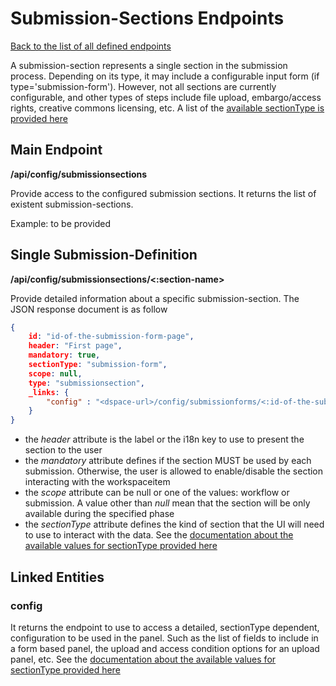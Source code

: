 # Submission-Sections Endpoints
[Back to the list of all defined endpoints](endpoints.md)

A submission-section represents a single section in the submission process. Depending on its type, it may include a configurable input form (if type='submission-form'). However, not all sections are currently configurable, and other types of steps include file upload, embargo/access rights, creative commons licensing, etc.
A list of the [available sectionType is provided here](submissionsection-types.md)

## Main Endpoint
**/api/config/submissionsections**   

Provide access to the configured submission sections. It returns the list of existent submission-sections.

Example: to be provided

## Single Submission-Definition
**/api/config/submissionsections/<:section-name>**

Provide detailed information about a specific submission-section. The JSON response document is as follow
```json
{
  	id: "id-of-the-submission-form-page",
  	header: "First page",
  	mandatory: true,
  	sectionType: "submission-form",
  	scope: null,
  	type: "submissionsection",
  	_links: {
  		"config" : "<dspace-url>/config/submissionforms/<:id-of-the-submission-form-page>" 
  	}
}
```

* the *header* attribute is the label or the i18n key to use to present the section to the user
* the *mandatory* attribute defines if the section MUST be used by each submission. Otherwise, the user is allowed to enable/disable the section interacting with the workspaceitem
* the *scope* attribute can be null or one of the values: workflow or submission. A value other than *null* mean that the section will be only available during the specified phase 
* the *sectionType* attribute defines the kind of section that the UI will need to use to interact with the data. See the [documentation about the available values for sectionType provided here](submissionsection-types.md)


## Linked Entities
### config

It returns the endpoint to use to access a detailed, sectionType dependent, configuration to be used in the panel. Such as the list of fields to include in a form based panel, the upload and access condition options for an upload panel, etc.
See the [documentation about the available values for sectionType provided here](submissionsection-types.md)